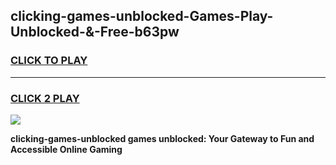 
## clicking-games-unblocked-Games-Play-Unblocked-&-Free-b63pw
<h3>
<a href="https://premium76.site?title=clicking-games-unblocked&ref=24A">CLICK TO PLAY</a></h3>
<hr>

<h3>
<a href="https://premium76.site?title=clicking-games-unblocked&ref=24A">CLICK 2 PLAY</a>
  
</h3>

<a href="https://premium76.site?title=clicking-games-unblocked&ref=24A"><img src="https://clearcache.store/games.png"></a>


**clicking-games-unblocked games unblocked: Your Gateway to Fun and Accessible Online Gaming**
